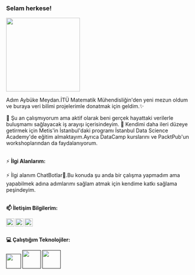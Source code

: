 ### Selam herkese! 

<img src="https://media.giphy.com/media/lIzAEoZEn571u/giphy.gif" width="200px">

Adım Aybüke Meydan.İTÜ Matematik Mühendisliğin'den yeni mezun oldum ve buraya veri bilimi projelerimle donatmak için geldim.✨


🔭 Şu an çalışmıyorum ama aktif olarak beni gerçek hayattaki verilerle buluşmamı sağlayacak iş arayışı içerisindeyim.
🌱 Kendimi daha ileri düzeye getirmek için Metis'in İstanbul'daki programı İstanbul Data Science Academy'de eğitim almaktayım.Ayrıca DataCamp kurslarını ve PacktPub'un workshoplarından da faydalanıyorum.


<br/>⚡ **İlgi Alanlarım:** <br/>

⚡ İlgi alanım ChatBotlar🤖.Bu konuda şu anda bir çalışma yapmadım ama yapabilmek adına adımlarımı sağlam atmak için kendime katkı sağlama peşindeyim.

<br/>**📫 İletişim Bilgilerim:** <br/>

<a href="https://medium.com/@foreverflash95">
  <img align="left" alt="Medium" width="22px" src="https://cdn.jsdelivr.net/npm/simple-icons@v3/icons/medium.svg" />
</a>

<a href="https://www.linkedin.com/in/aybüke-meydan-330363162/">
  <img align="left" alt="Linkedin" width="22px" src="https://cdn.jsdelivr.net/npm/simple-icons@v3/icons/linkedin.svg" />
</a>

<a href="https://twitter.com/aybukemy">
 <img align="left" alt="Twitter" width="22px" src="https://cdn.jsdelivr.net/npm/simple-icons@v3/icons/twitter.svg" />
</a></br>


<br/> **💻 Çalıştığım Teknolojiler:**

<code><a href="" target="_blank"><img height="40" src="https://www.vectorlogo.zone/logos/python/python-official.svg"></a></code>
<code><a href="" target="_blank"><img height="50" src="https://www.vectorlogo.zone/logos/numpy/numpy-ar21.svg"></a></code>
<code><a href="" target="_blank"><img height="50" src="https://www.vectorlogo.zone/logos/kaggle/kaggle-ar21.svg"></a></code>



<!--
**aybukemeydan/aybukemeydan** is a ✨ _special_ ✨ repository because its `README.md` (this file) appears on your GitHub profile.
-->
